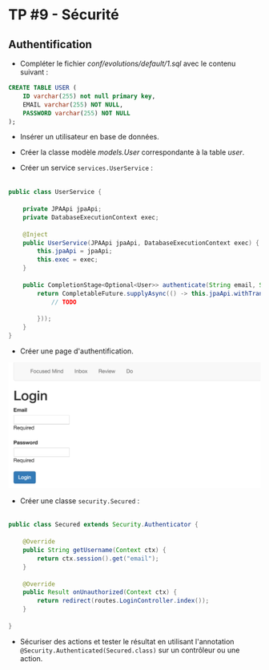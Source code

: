 # TP #9 - Sécurité

## Authentification

* Compléter le fichier _conf/evolutions/default/1.sql_ avec le contenu suivant :

```sql
CREATE TABLE USER (
	ID varchar(255) not null primary key,
    EMAIL varchar(255) NOT NULL,
   	PASSWORD varchar(255) NOT NULL
);
```

* Insérer un utilisateur en base de données.

* Créer la classe modèle _models.User_ correspondante à la table _user_.

* Créer un service `services.UserService` :


```java

public class UserService {

    private JPAApi jpaApi;
    private DatabaseExecutionContext exec;

    @Inject
    public UserService(JPAApi jpaApi, DatabaseExecutionContext exec) {
        this.jpaApi = jpaApi;
        this.exec = exec;
    }

    public CompletionStage<Optional<User>> authenticate(String email, String password) {
        return CompletableFuture.supplyAsync(() -> this.jpaApi.withTransaction(em -> {
            // TODO

        }));
    }
}
```

* Créer une page d'authentification.

![](images/tp-07-login.png)

* Créer une classe `security.Secured` :

```java

public class Secured extends Security.Authenticator {

    @Override
    public String getUsername(Context ctx) {
        return ctx.session().get("email");
    }

    @Override
    public Result onUnauthorized(Context ctx) {
        return redirect(routes.LoginController.index());
    }

}
```

* Sécuriser des actions et tester le résultat en utilisant l'annotation `@Security.Authenticated(Secured.class)` sur un contrôleur ou une action.


